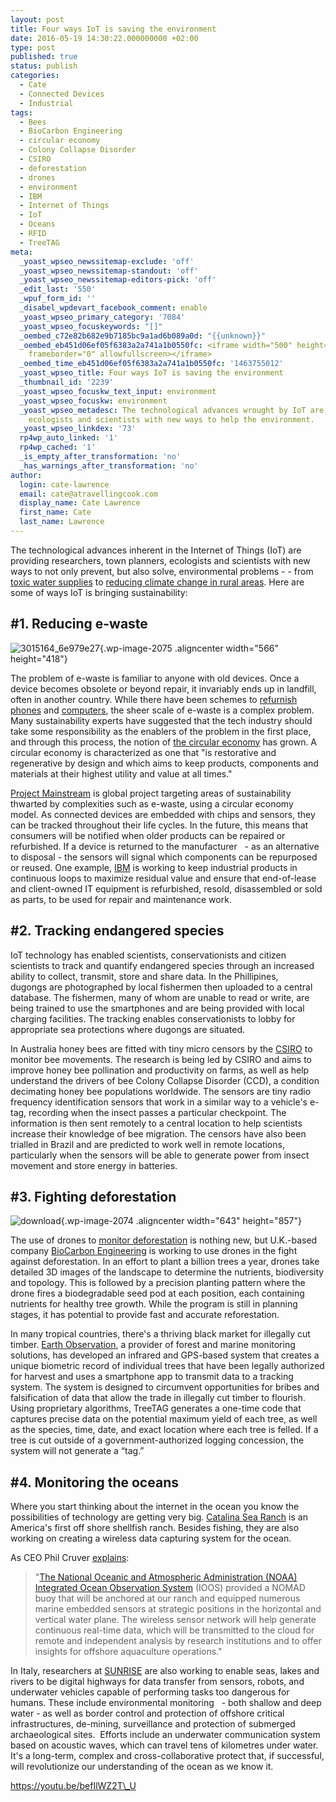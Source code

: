 ```yaml
---
layout: post
title: Four ways IoT is saving the environment
date: 2016-05-19 14:30:22.000000000 +02:00
type: post
published: true
status: publish
categories:
  - Cate
  - Connected Devices
  - Industrial
tags:
  - Bees
  - BioCarbon Engineering
  - circular economy
  - Colony Collapse Disorder
  - CSIRO
  - deforestation
  - drones
  - environment
  - IBM
  - Internet of Things
  - IoT
  - Oceans
  - RFID
  - TreeTAG
meta:
  _yoast_wpseo_newssitemap-exclude: 'off'
  _yoast_wpseo_newssitemap-standout: 'off'
  _yoast_wpseo_newssitemap-editors-pick: 'off'
  _edit_last: '550'
  _wpuf_form_id: ''
  _disabel_wpdevart_facebook_comment: enable
  _yoast_wpseo_primary_category: '7084'
  _yoast_wpseo_focuskeywords: "[]"
  _oembed_c72e82b682e9b7185bc9a1ad6b089a0d: "{{unknown}}"
  _oembed_eb451d06ef05f6383a2a741a1b0550fc: <iframe width="500" height="281" src="https://www.youtube.com/embed/befIlWZ2T_U?feature=oembed"
    frameborder="0" allowfullscreen></iframe>
  _oembed_time_eb451d06ef05f6383a2a741a1b0550fc: '1463755012'
  _yoast_wpseo_title: Four ways IoT is saving the environment
  _thumbnail_id: '2239'
  _yoast_wpseo_focuskw_text_input: environment
  _yoast_wpseo_focuskw: environment
  _yoast_wpseo_metadesc: The technological advances wrought by IoT are providing researchers,
    ecologists and scientists with new ways to help the environment.
  _yoast_wpseo_linkdex: '73'
  rp4wp_auto_linked: '1'
  rp4wp_cached: '1'
  _is_empty_after_transformation: 'no'
  _has_warnings_after_transformation: 'no'
author:
  login: cate-lawrence
  email: cate@atravellingcook.com
  display_name: Cate Lawrence
  first_name: Cate
  last_name: Lawrence
---
```

The technological advances inherent in the Internet of Things (IoT) are
providing researchers, town planners, ecologists and scientists with new
ways to not only prevent, but also solve, environmental problems - -
from [toxic water
supplies](https://readwrite.com/2016/04/20/buddy-iot-impact-solve-flint-water-crisis-il4/)
to [reducing climate change in rural
areas](https://readwrite.com/2016/04/29/internet-of-things-climate-change-cl4/).
Here are some of ways IoT is bringing sustainability:

\#1. Reducing e-waste
---------------------

![3015164\_6e979e27](rw-import/3015164_6e979e27.jpg){.wp-image-2075
.aligncenter width="566" height="418"}

The problem of e-waste is familiar to anyone with old devices. Once a
device becomes obsolete or beyond repair, it invariably ends up in
landfill, often in another country. While there have been schemes to
[refurnish
phones](http://www.zoo.org.au/get-involved/act-for-wildlife/theyre-calling-on-you)
and
[computers](http://www.apple.com/shop/browse/home/specialdeals/mac), the
sheer scale of e-waste is a complex problem. Many sustainability experts
have suggested that the tech industry should take some responsibility as
the enablers of the problem in the first place, and through this
process, the notion of [the circular
economy](https://www.ellenmacarthurfoundation.org/circular-economy) has
grown. A circular economy is characterized as one that "is restorative
and regenerative by design and which aims to keep products, components
and materials at their highest utility and value at all times."

[Project
Mainstream](http://www.weforum.org/reports/project-mainstream-global-collaboration-accelerate-transition-towards-circular-economy) is
global project targeting areas of sustainability thwarted by
complexities such as e-waste, using a circular economy model. As
connected devices are embedded with chips and sensors, they can be
tracked throughout their life cycles. In the future, this means that
consumers will be notified when older products can be repaired or
refurbished. If a device is returned to the manufacturer   - as an
alternative to disposal - the sensors will signal which components can
be repurposed or reused. One
example, [IBM](https://www.ibm.com/blogs/think/2016/04/22/circular-economy-earth-day/) is
working to keep industrial products in continuous loops to maximize
residual value and ensure that end-of-lease and client-owned IT
equipment is refurbished, resold, disassembled or sold as parts, to be
used for repair and maintenance work.

\#2. Tracking endangered species
--------------------------------

IoT technology has enabled scientists, conservationists and citizen
scientists to track and quantify endangered species through an increased
ability to collect, transmit, store and share data. In the Phillipines,
dugongs are photographed by local fishermen then uploaded to a central
database. The fishermen, many of whom are unable to read or write, are
being trained to use the smartphones and are being provided with local
charging facilities. The tracking enables conservationists to lobby for
appropriate sea protections where dugongs are situated.

In Australia honey bees are fitted with tiny micro censors by the
[CSIRO](http://www.csiro.au/en/Research/BF/Areas/Protecting-Australias-agricultural-industries/Robot-technology/Swarm-sensing) to
monitor bee movements. The research is being led by CSIRO and aims to
improve honey bee pollination and productivity on farms, as well as help
understand the drivers of bee Colony Collapse Disorder (CCD), a
condition decimating honey bee populations worldwide. The sensors are
tiny radio frequency identification sensors that work in a similar way
to a vehicle's e-tag, recording when the insect passes a particular
checkpoint. The information is then sent remotely to a central location
to help scientists increase their knowledge of bee migration. The
censors have also been trialled in Brazil and are predicted to work well
in remote locations, particularly when the sensors will be able to
generate power from insect movement and store energy in batteries.

\#3. Fighting deforestation
---------------------------

![download](rw-import/download-1.jpeg){.wp-image-2074
.aligncenter width="643" height="857"}

The use of drones to [monitor
deforestation](http://www.treehugger.com/gadgets/conservationists-launch-cheap-drone-monitor-deforestation-and-endangered-species.html)
is nothing new, but U.K.-based company [BioCarbon
Engineering](http://www.biocarbonengineering.com/) is working to use
drones in the fight against deforestation. In an effort to plant a
billion trees a year, drones take detailed 3D images of the landscape to
determine the nutrients, biodiversity and topology. This is followed by
a precision planting pattern where the drone fires a biodegradable seed
pod at each position, each containing nutrients for healthy tree growth.
While the program is still in planning stages, it has potential to
provide fast and accurate reforestation.

In many tropical countries, there's a thriving black market for
illegally cut timber. [Earth
Observation](http://www.earthobservation.com/what-we-do-1), a provider
of forest and marine monitoring solutions, has developed an infrared and
GPS-based system that creates a unique biometric record of individual
trees that have been legally authorized for harvest and uses a
smartphone app to transmit data to a tracking system. The system is
designed to circumvent opportunities for bribes and falsification of
data that allow the trade in illegally cut timber to flourish. Using
proprietary algorithms, TreeTAG generates a one-time code that captures
precise data on the potential maximum yield of each tree, as well as the
species, time, date, and exact location where each tree is felled. If a
tree is cut outside of a government-authorized logging concession, the
system will not generate a “tag.”

\#4. Monitoring the oceans
--------------------------

Where you start thinking about the internet in the ocean you know the
possibilities of technology are getting very big. [Catalina Sea
Ranch](http://www.catalinasearanch.com/Catalinasearanch.com/Monitoring.html)
is an America's first off shore shellfish ranch. Besides fishing, they
are also working on creating a wireless data capturing system for the
ocean.

As CEO Phil Cruver
[explains](https://agfundernews.com/how-to-build-a-data-capturing-internet-of-things-for-the-ocean5478.html):

> "[The National Oceanic and Atmospheric Administration (NOAA)
> Integrated Ocean Observation System](http://www.ioos.noaa.gov/) (IOOS)
> provided a NOMAD buoy that will be anchored at our ranch and equipped
> numerous marine embedded sensors at strategic positions in the
> horizontal and vertical water plane. The wireless sensor network will
> help generate continuous real-time data, which will be transmitted to
> the cloud for remote and independent analysis by research institutions
> and to offer insights for offshore aquaculture operations."

In Italy, researchers at [SUNRISE](http://fp7-sunrise.eu/index.php) are
also working to enable seas, lakes and rivers to be digital highways for
data transfer from sensors, robots, and underwater vehicles capable of
performing tasks too dangerous for humans. These include environmental
monitoring   - both shallow and deep water - as well as border control
and protection of offshore critical infrastructures, de-mining,
surveillance and protection of submerged archaeological sites.  Efforts
include an underwater communication system based on acoustic waves,
which can travel tens of kilometres under water. It's a long-term,
complex and cross-collaborative protect that, if successful, will
revolutionize our understanding of the ocean as we know it.

https://youtu.be/befIlWZ2T\_U

 

